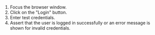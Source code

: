 1. Focus the browser window.
2. Click on the "Login" button.
3. Enter test credentials.
4. Assert that the user is logged in successfully or an error message is shown for invalid credentials.